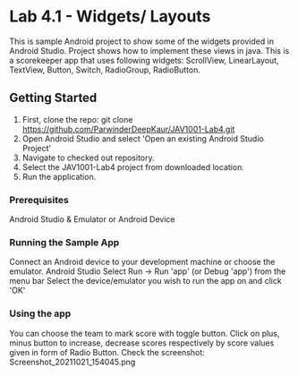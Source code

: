 # Lab 4.1 - Widgets/ Layouts
This is sample Android project to show some of the widgets provided in
Android Studio. Project shows how to implement these views in java.
This is a scorekeeper app that uses following widgets:
ScrollView, LinearLayout, TextView, Button, Switch, RadioGroup, RadioButton.


## Getting Started

1. First, clone the repo: git clone https://github.com/ParwinderDeepKaur/JAV1001-Lab4.git
2. Open Android Studio and select 'Open an existing Android Studio Project'
3. Navigate to checked out repository.
4. Select the JAV1001-Lab4 project from downloaded location.
5. Run the application.


### Prerequisites

Android Studio & Emulator or Android Device


### Running the Sample App

Connect an Android device to your development machine or choose the emulator.
Android Studio
Select Run -> Run 'app' (or Debug 'app') from the menu bar
Select the device/emulator you wish to run the app on and click 'OK'

### Using the app
You can choose the team to mark score with toggle button.
Click on plus, minus button to increase, decrease scores respectively
by score values given in form of Radio Button.
Check the screenshot: Screenshot_20211021_154045.png
